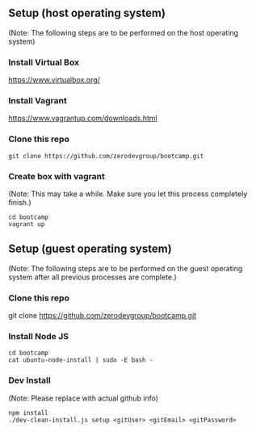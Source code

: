 ## Setup (host operating system)

(Note: The following steps are to be performed on the host operating system)

### Install Virtual Box
https://www.virtualbox.org/

### Install Vagrant
https://www.vagrantup.com/downloads.html

### Clone this repo
```
git clone https://github.com/zerodevgroup/bootcamp.git
```

### Create box with vagrant

(Note: This may take a while. Make sure you let this process completely finish.)
```
cd bootcamp
vagrant up
```

## Setup (guest operating system)

(Note: The following steps are to be performed on the guest operating system after all previous processes are complete.)

### Clone this repo
git clone https://github.com/zerodevgroup/bootcamp.git

### Install Node JS
```
cd bootcamp
cat ubuntu-node-install | sudo -E bash -
```

### Dev Install

(Note: Please replace with actual github info)

```
npm install
./dev-clean-install.js setup <gitUser> <gitEmail> <gitPassword>
```
